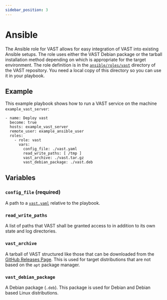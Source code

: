```yaml
---
sidebar_position: 3
---
```


# Ansible

The Ansible role for VAST allows for easy integration of VAST into
existing Ansible setups. The role uses either the VAST Debian package or
the tarball installation method depending on which is appropriate for the
target environment.
The role definition is in the [`ansible/roles/vast`][vast-repo-ansible]
directory of the VAST repository. You need a local copy of this directory so you
can use it in your playbook.

[vast-repo-ansible]: https://github.com/tenzir/vast/tree/master/ansible/roles/vast

## Example

This example playbook shows how to run a VAST service on the machine
`example_vast_server`:

```
- name: Deploy vast
  become: true
  hosts: example_vast_server
  remote_user: example_ansible_user
  roles:
    - role: vast
      vars:
        config_file: ./vast.yaml
        read_write_paths: [ /tmp ]
        vast_archive: ./vast.tar.gz
        vast_debian_package: ./vast.deb
```

## Variables

### `config_file` (required)

A path to a [`vast.yaml`](/docs/setup/configure#configuration-files) relative to
the playbook.

### `read_write_paths`

A list of paths that VAST shall be granted access to in addition to its own
state and log directories.

### `vast_archive`

A tarball of VAST structured like those that can be downloaded from the [GitHub
Releases Page](https://github.com/tenzir/vast/releases). This is used for target
distributions that are not based on the `apt` package manager.

### `vast_debian_package`

A Debian package (`.deb`). This package is used for Debian and Debian based
Linux distributions.
